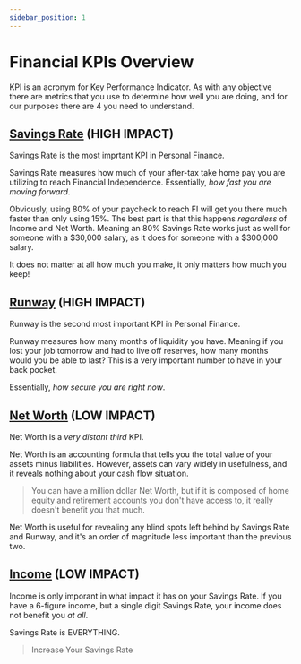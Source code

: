 ```yaml
---
sidebar_position: 1
---
```


# Financial KPIs Overview

KPI is an acronym for Key Performance Indicator. As with any objective there are metrics that you use to determine how well you are doing, and for our purposes there are 4 you need to understand.

## [Savings Rate](savings-rate.md) (HIGH IMPACT)

Savings Rate is the most imprtant KPI in Personal Finance.

Savings Rate measures how much of your after-tax take home pay you are utilizing to reach Financial Independence. Essentially, *how fast you are moving forward*.

Obviously, using 80% of your paycheck to reach FI will get you there much faster than only using 15%. The best part is that this happens *regardless* of Income and Net Worth. Meaning an 80% Savings Rate works just as well for someone with a $30,000 salary, as it does for someone with a $300,000 salary. 

It does not matter at all how much you make, it only matters how much you keep!

## [Runway](runway.md) (HIGH IMPACT)

Runway is the second most important KPI in Personal Finance.

Runway measures how many months of liquidity you have. Meaning if you lost your job tomorrow and had to live off reserves, how many months would you be able to last? This is a very important number to have in your back pocket.

Essentially, *how secure you are right now*.

## [Net Worth](net-worth.md) (LOW IMPACT)

Net Worth is a *very distant third* KPI.

Net Worth is an accounting formula that tells you the total value of your assets minus liabilities. However, assets can vary widely in usefulness, and it reveals nothing about your cash flow situation. 

>You can have a million dollar Net Worth, but if it is composed of home equity and retirement accounts you don't have access to, it really doesn't benefit you that much.

Net Worth is useful for revealing any blind spots left behind by Savings Rate and Runway, and it's an order of magnitude less important than the previous two.

## [Income](income.md) (LOW IMPACT)

Income is only imporant in what impact it has on your Savings Rate. If you have a 6-figure income, but a single digit Savings Rate, your income does not benefit you *at all*.

Savings Rate is EVERYTHING.

>Increase Your Savings Rate